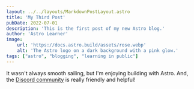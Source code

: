 ```yaml
---
layout: ../../layouts/MarkdownPostLayout.astro
title: 'My Third Post'
pubDate: 2022-07-01
description: 'This is the first post of my new Astro blog.'
author: 'Astro Learner'
image:
    url: 'https://docs.astro.build/assets/rose.webp'
    alt: 'The Astro logo on a dark background with a pink glow.'
tags: ["astro", "blogging", "learning in public"]
---
```

It wasn't always smooth sailing, but I'm enjoying building with Astro. And, the [Discord community](https://astro.build/chat) is really friendly and helpful!